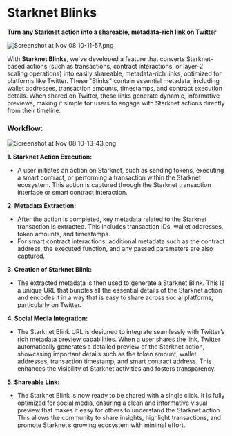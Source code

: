# Starknet Blinks

**Turn any Starknet action into a shareable, metadata-rich link on Twitter**

![Screenshot at Nov 08 10-11-57.png](https://i.postimg.cc/Gmvzzrvk/Screenshot-at-Nov-12-14-06-33.png)

With **Starknet Blinks**, we've developed a feature that converts Starknet-based actions (such as transactions, contract interactions, or layer-2 scaling operations) into easily shareable, metadata-rich links, optimized for platforms like Twitter. These "Blinks" contain essential metadata, including wallet addresses, transaction amounts, timestamps, and contract execution details. When shared on Twitter, these links generate dynamic, informative previews, making it simple for users to engage with Starknet actions directly from their timeline.

### Workflow:

![Screenshot at Nov 08 10-13-43.png](https://i.postimg.cc/5ytkkGff/Screenshot-at-Nov-12-14-04-31.png)

**1. Starknet Action Execution:**
   - A user initiates an action on Starknet, such as sending tokens, executing a smart contract, or performing a transaction within the Starknet ecosystem. This action is captured through the Starknet transaction interface or smart contract interaction.

**2. Metadata Extraction:**
   - After the action is completed, key metadata related to the Starknet transaction is extracted. This includes transaction IDs, wallet addresses, token amounts, and timestamps.
   - For smart contract interactions, additional metadata such as the contract address, the executed function, and any passed parameters are also captured.

**3. Creation of Starknet Blink:**
   - The extracted metadata is then used to generate a Starknet Blink. This is a unique URL that bundles all the essential details of the Starknet action and encodes it in a way that is easy to share across social platforms, particularly on Twitter.

**4. Social Media Integration:**
   - The Starknet Blink URL is designed to integrate seamlessly with Twitter’s rich metadata preview capabilities. When a user shares the link, Twitter automatically generates a detailed preview of the Starknet action, showcasing important details such as the token amount, wallet addresses, transaction timestamp, and smart contract address. This enhances the visibility of Starknet activities and fosters transparency.

**5. Shareable Link:**
   - The Starknet Blink is now ready to be shared with a single click. It is fully optimized for social media, ensuring a clean and informative visual preview that makes it easy for others to understand the Starknet action. This allows the community to share insights, highlight transactions, and promote Starknet’s growing ecosystem with minimal effort.
